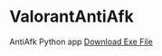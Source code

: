 # ValorantAntiAfk
AntiAfk Python app 
[Download Exe File](https://mega.nz/file/zKQ0GKZa#orcS-YCbPyjjC778tzqSH7Ng6p9pJ6RfxVQfaXls02s)
